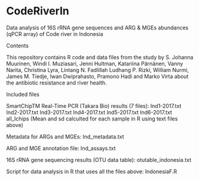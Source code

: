 # CodeRiverIn

Data analysis of 16S rRNA gene sequences and ARG &amp; MGEs abundances (qPCR array) of Code river in Indonesia 

Contents

This repository contains R code and data files from the study by S. Johanna Muurinen, Windi I. Muziasari, Jenni Hultman, 
Katariina Pärnänen, Vanny Narita, Christina Lyra, Lintang N. Fadlillah Ludhang P. Rizki, William Nurmi, James M. Tiedje, Iwan Dwiprahasto, 
Pramono Hadi and Marko Virta about the antibiotic resistance and river health. 

Included files

SmartChipTM Real-Time PCR (Takara Bio) results (7 files):
  Ind1-2017.txt
  Ind2-2017.txt
  Ind3-2017.txt
  Ind4-2017.txt
  Ind5-2017.txt
  Ind6-2017.txt
  all_Ichips (Mean and sd calculted for each sample in R using text files above)

Metadata for ARGs and MGEs: Ind_metadata.txt

ARG and MGE annotation file: Ind_assays.txt

16S rRNA gene sequencing results (OTU data table): otutable_indonesia.txt

Script for data analysis in R that uses all the files above: IndonesiaF.R
